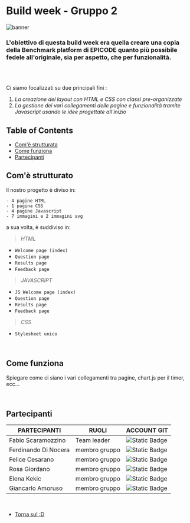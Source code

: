 # Build week - Gruppo 2 

<!-- BANNER DA INSERIRE QUI --> 
![banner](https://github.com/Faffo96/gruppo-2/assets/157897660/d29a9fdb-2ce2-4ff5-857e-54d4cfbe7531)

<!-- piccola descrizione del progetto --> 
### L'obiettivo di questa build week era quella creare una copia della Benchmark platform di EPICODE quanto più possibile fedele all'originale, sia per aspetto, che per funzionalità. 
<br>
<!-- SPAZIO DA METTERE + BADGES (dynamic e static) --> 
<!-- https://shields.io/badges // link per creare le badges --> 
<br>

Ci siamo focalizzati su due principali fini : 
1. _La creazione del layout con HTML e CSS con classi pre-organizzate_
2. _La gestione dei vari collegamenti delle pagine e funzionalità tramite Javascript usando le idee progettate all'inizio_


<!-- demo delle slide --> 

<!-- inserire link ai vari argomenti in modo da poter andare direttamente all'argomento scelto e magari suddividere meglio il tutto --> 
## Table of Contents 

- [Com'è strutturata](#comè-strutturata)
- [Come funziona](#come-funziona)
- [Partecipanti](#partecipanti)
<!-- SPAZIO DA METTERE --> 

## Com'è strutturato
Il nostro progetto è diviso in:
```
- 4 pagine HTML 
- 1 pagina CSS 
- 4 pagine Javascript
- 7 immagini e 2 immagini svg
```
a sua volta, è suddiviso in: 
> _HTML_
- `Welcome page (index)`
- `Question page `
- `Results page`
- `Feedback page`
  <!-- da rivedere il nome dei file siccome sono uguali --> 
> _JAVASCRIPT_
- `JS Welcome page (index)`
- `Question page `
- `Results page`
- `Feedback page`
  
 > _CSS_
- `Stylesheet unico`

<br>
<!-- SPAZIO DA METTERE --> 
  
## Come funziona 
Spiegare come ci siano i vari collegamenti tra pagine, chart.js per il timer, ecc...

<br> 
<!-- SPAZIO DA METTERE + COLLEGARE IL LINK DELL'ACCOUNT GIT A CIASCUNO DI NOI (metti badges anche qua) --> 

## Partecipanti

| PARTECIPANTI | RUOLI | ACCOUNT GIT | 
| ----------- |  ----------- | ----------- | 
| Fabio Scaramozzino | Team leader | ![Static Badge](https://img.shields.io/badge/Faffo96-%233eb752?style=for-the-badge&logo=github) | 
| Ferdinando Di Nocera | membro gruppo |![Static Badge](https://img.shields.io/badge/fdinocera-%23e2940d?style=for-the-badge&logo=github) |
| Felice Cesarano| membro gruppo |![Static Badge](https://img.shields.io/badge/felicecesarano-%23d61111?style=for-the-badge&logo=github) | 
| Rosa Giordano|  membro gruppo |![Static Badge](https://img.shields.io/badge/Rosannag16-%2323e3ea?style=for-the-badge&logo=github) | 
| Elena Kekic | membro gruppo | ![Static Badge](https://img.shields.io/badge/Elekekic-%23a122cc?style=for-the-badge&logo=github) |
| Giancarlo Amoruso | membro gruppo | ![Static Badge](https://img.shields.io/badge/TheGianky-%23d6cd24?style=for-the-badge&logo=github) | 

<br>

- [Torna su! :D](#table-of-contents)

<!-- anchor per tornare susususu --> 







